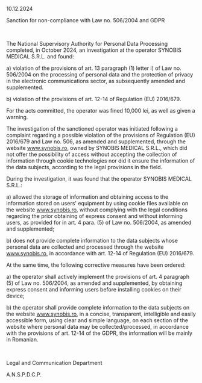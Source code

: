 10.12.2024

Sanction for non-compliance with Law no. 506/2004 and GDPR

 

The National Supervisory Authority for Personal Data Processing completed, in October 2024, an investigation at the operator SYNOBIS MEDICAL S.R.L. and found:

a) violation of the provisions of art. 13 paragraph (1) letter i) of Law no. 506/2004 on the processing of personal data and the protection of privacy in the electronic communications sector, as subsequently amended and supplemented.

b) violation of the provisions of art. 12-14 of Regulation (EU) 2016/679.

For the acts committed, the operator was fined 10,000 lei, as well as given a warning.

The investigation of the sanctioned operator was initiated following a complaint regarding a possible violation of the provisions of Regulation (EU) 2016/679 and Law no. 506, as amended and supplemented, through the website www.synobis.ro, owned by SYNOBIS MEDICAL S.R.L., which did not offer the possibility of access without accepting the collection of information through cookie technologies nor did it ensure the information of the data subjects, according to the legal provisions in the field.

During the investigation, it was found that the operator SYNOBIS MEDICAL S.R.L.:

a) allowed the storage of information and obtaining access to the information stored on users' equipment by using cookie files available on the website www.synobis.ro, without complying with the legal conditions regarding the prior obtaining of express consent and without informing users, as provided for in art. 4 para. (5) of Law no. 506/2004, as amended and supplemented;

b) does not provide complete information to the data subjects whose personal data are collected and processed through the website www.synobis.ro, in accordance with art. 12-14 of Regulation (EU) 2016/679.

At the same time, the following corrective measures have been ordered:

a) the operator shall actively implement the provisions of art. 4 paragraph (5) of Law no. 506/2004, as amended and supplemented, by obtaining express consent and informing users before installing cookies on their device;

b) the operator shall provide complete information to the data subjects on the website www.synobis.ro, in a concise, transparent, intelligible and easily accessible form, using clear and simple language, on each section of the website where personal data may be collected/processed, in accordance with the provisions of art. 12-14 of the GDPR, the information will be mainly in Romanian.

 

Legal and Communication Department

A.N.S.P.D.C.P.

